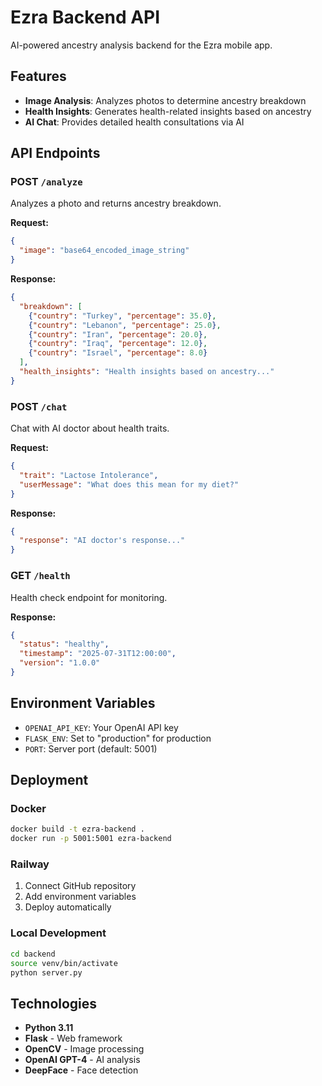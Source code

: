 # Ezra Backend API

AI-powered ancestry analysis backend for the Ezra mobile app.

## Features

- **Image Analysis**: Analyzes photos to determine ancestry breakdown
- **Health Insights**: Generates health-related insights based on ancestry
- **AI Chat**: Provides detailed health consultations via AI

## API Endpoints

### POST `/analyze`
Analyzes a photo and returns ancestry breakdown.

**Request:**
```json
{
  "image": "base64_encoded_image_string"
}
```

**Response:**
```json
{
  "breakdown": [
    {"country": "Turkey", "percentage": 35.0},
    {"country": "Lebanon", "percentage": 25.0},
    {"country": "Iran", "percentage": 20.0},
    {"country": "Iraq", "percentage": 12.0},
    {"country": "Israel", "percentage": 8.0}
  ],
  "health_insights": "Health insights based on ancestry..."
}
```

### POST `/chat`
Chat with AI doctor about health traits.

**Request:**
```json
{
  "trait": "Lactose Intolerance",
  "userMessage": "What does this mean for my diet?"
}
```

**Response:**
```json
{
  "response": "AI doctor's response..."
}
```

### GET `/health`
Health check endpoint for monitoring.

**Response:**
```json
{
  "status": "healthy",
  "timestamp": "2025-07-31T12:00:00",
  "version": "1.0.0"
}
```

## Environment Variables

- `OPENAI_API_KEY`: Your OpenAI API key
- `FLASK_ENV`: Set to "production" for production
- `PORT`: Server port (default: 5001)

## Deployment

### Docker
```bash
docker build -t ezra-backend .
docker run -p 5001:5001 ezra-backend
```

### Railway
1. Connect GitHub repository
2. Add environment variables
3. Deploy automatically

### Local Development
```bash
cd backend
source venv/bin/activate
python server.py
```

## Technologies

- **Python 3.11**
- **Flask** - Web framework
- **OpenCV** - Image processing
- **OpenAI GPT-4** - AI analysis
- **DeepFace** - Face detection 